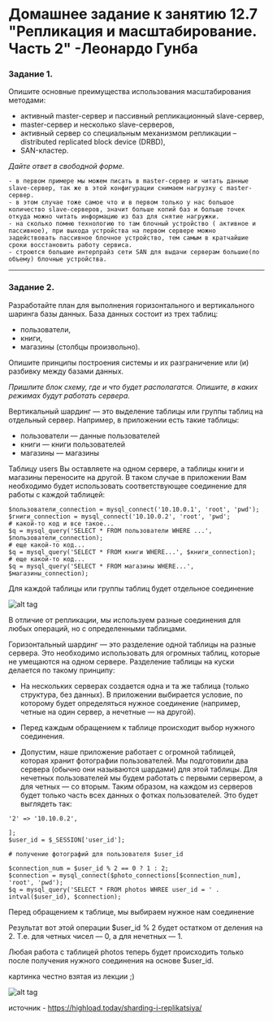 # Домашнее задание к занятию 12.7 "Репликация и масштабирование. Часть 2" -Леонардо Гунба

### Задание 1.

Опишите основные преимущества использования масштабирования методами:

- активный master-сервер и пассивный репликационный slave-сервер, 
- master-сервер и несколько slave-серверов, 
- активный сервер со специальным механизмом репликации – distributed replicated block device (DRBD), 
- SAN-кластер.

*Дайте ответ в свободной форме.*

```
- в первом примере мы можем писать в master-сервер и читать данные slave-сервер, так же в этой конфигурации снимаем нагрузку с master-сервер.
- в этом случае тоже самое что и в первом только у нас большое количество slave-серверов, значит больше копий баз и больше точек откуда можно читать информацию из баз для снятие нагружки.
- на сколько помню технологию то там блочный устройство ( активное и пассивное), при выхода устройства на первом сервере можно задействовать пассивное блочное устройство, тем самым в кратчайшие сроки восстановить работу сервиса.
- строются большие интерпрайз сети SAN для выдачи серверам большие(по объему) блочные устройства.
```
---

### Задание 2.


Разработайте план для выполнения горизонтального и вертикального шаринга базы данных. База данных состоит из трех таблиц: 

- пользователи, 
- книги, 
- магазины (столбцы произвольно).

Опишите принципы построения системы и их разграничение или (и) разбивку между базами данных.

*Пришлите блок схему, где и что будет располагатся. Опишите, в каких режимах будут работать сервера.* 


 Вертикальный шардинг — это выделение таблицы или группы таблиц на отдельный сервер. Например, в приложении есть такие таблицы:

- пользователи — данные пользователей
- книги — книги пользователей
- магазины — магазины

Таблицу users Вы оставляете на одном сервере, а таблицы книги и магазины переносите на другой. В таком случае в приложении Вам необходимо будет использовать соответствующее соединение для работы с каждой таблицей:

```
$пользователи_connection = mysql_connect('10.10.0.1', 'root', 'pwd');
$гниги_connection = mysql_connect('10.10.0.2', 'root', 'pwd';
# какой-то код и все такое...
$q = mysql_query('SELECT * FROM пользователи WHERE ...', $пользователи_connection);
# еще какой-то код...
$q = mysql_query('SELECT * FROM книги WHERE...', $книги_connection);
# еще какой-то код...
$q = mysql_query('SELECT * FROM магазины WHERE...', $магазины_connection);
```
Для каждой таблицы или группы таблиц будет отдельное соединение

![alt tag](https://github.com/MarcinhoLeo/sdb-homework-12-07/blob/main/sdb-homework-12-07/images/10.png)

В отличие от репликации, мы используем разные соединения для любых операций, но с определенными таблицами.

 Горизонтальный шардинг — это разделение одной таблицы на разные сервера. Это необходимо использовать для огромных таблиц, которые не умещаются на одном сервере. Разделение таблицы на куски делается по такому принципу:

- На нескольких серверах создается одна и та же таблица (только структура, без данных).
В приложении выбирается условие, по которому будет определяться нужное соединение (например, четные на один сервер, а нечетные — на другой).

- Перед каждым обращением к таблице происходит выбор нужного соединения.

- Допустим, наше приложение работает с огромной таблицей, которая хранит фотографии пользователей. Мы подготовили два сервера (обычно они называются шардами) для этой таблицы. Для нечетных пользователей мы будем работать с первыми сервером, а для четных — со вторым. Таким образом, на каждом из серверов будет только часть всех данных о фотках пользователей. Это будет выглядеть так:

```
'2' => '10.10.0.2',

];
$user_id = $_SESSION['user_id'];

# получение фотографий для пользователя $user_id

$connection_num = $user_id % 2 == 0 ? 1 : 2;
$connection = mysql_connect($photo_connections[$connection_num], 'root', 'pwd');
$q = mysql_query('SELECT * FROM photos WHREE user_id = ' . intval($user_id), $connection);
```
Перед обращением к таблице, мы выбираем нужное нам соединение

Результат вот этой операции $user_id % 2 будет остатком от деления на 2. Т.е. для четных чисел — 0, а для нечетных — 1.

Любая работа с таблицей photos теперь будет происходить только после получения нужного соединения на основе $user_id.

картинка честно взятая из лекции ;)

![alt tag](https://github.com/MarcinhoLeo/sdb-homework-12-07/blob/main/sdb-homework-12-07/images/11.png)


источник - https://highload.today/sharding-i-replikatsiya/

